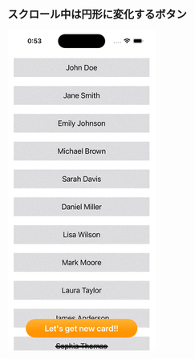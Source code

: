 ## スクロール中は円形に変化するボタン

![](/Simulator%20Screen%20Recording%20-%20iPhone%2015%20Pro%20-%202024-07-29%20at%2000.54.04.gif)